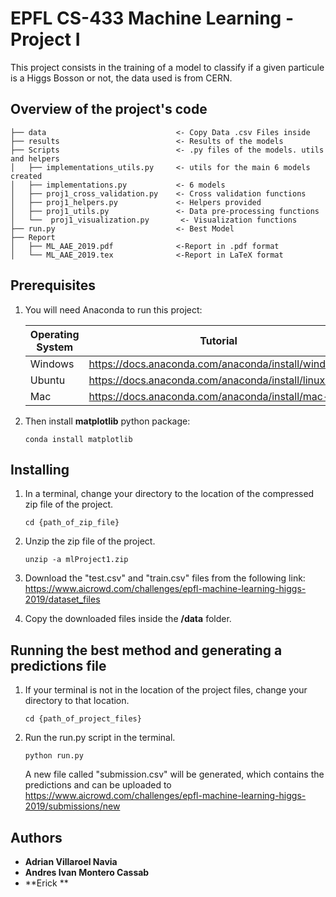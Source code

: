 # EPFL CS-433 Machine Learning - Project I

This project consists in the training of a model to classify if a given particule is a Higgs Bosson or not, the data used is from CERN. 

## Overview of the project's code

```
├── data                             <- Copy Data .csv Files inside
├── results                          <- Results of the models
├── Scripts                          <- .py files of the models. utils and helpers
│   ├── implementations_utils.py     <- utils for the main 6 models created
│   ├── implementations.py           <- 6 models 
│   ├── proj1_cross_validation.py    <- Cross validation functions 
│   ├── proj1_helpers.py             <- Helpers provided 
│   ├── proj1_utils.py               <- Data pre-processing functions
│   └──  proj1_visualization.py       <- Visualization functions
├── run.py                           <- Best Model 
├── Report
│   ├── ML_AAE_2019.pdf              <-Report in .pdf format
│   └── ML_AAE_2019.tex              <-Report in LaTeX format
```

## Prerequisites

1. You will need Anaconda to run this project:

   | Operating System | Tutorial                                            |
   | ---------------- | --------------------------------------------------- |
   | Windows          | https://docs.anaconda.com/anaconda/install/windows/ |
   | Ubuntu           | https://docs.anaconda.com/anaconda/install/linux/   |
   | Mac              | https://docs.anaconda.com/anaconda/install/mac-os/  |


2. Then install **matplotlib** python package:

   ```
   conda install matplotlib
   ```

## Installing

1. In a terminal, change your directory to the location of the compressed zip file of the project.

   ```
   cd {path_of_zip_file}
   ```

2. Unzip the zip file of the project.

   ```
   unzip -a mlProject1.zip
   ```

3. Download the "test.csv" and "train.csv" files from the following link: https://www.aicrowd.com/challenges/epfl-machine-learning-higgs-2019/dataset_files

4. Copy the downloaded files inside the **/data** folder.

## Running the best method and generating a predictions file

1. If your terminal is not in the location of the project files, change your directory to that location.

   ```
   cd {path_of_project_files}
   ```

2. Run the run.py script in the terminal.

   ```
   python run.py
   ```

   A new file called "submission.csv" will be generated, which contains the predictions and can be uploaded to https://www.aicrowd.com/challenges/epfl-machine-learning-higgs-2019/submissions/new


## Authors

- **Adrian Villaroel Navia**
- **Andres Ivan Montero Cassab**
- **Erick **
